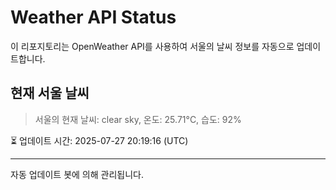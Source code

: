
# Weather API Status

이 리포지토리는 OpenWeather API를 사용하여 서울의 날씨 정보를 자동으로 업데이트합니다.

## 현재 서울 날씨
> 서울의 현재 날씨: clear sky, 온도: 25.71°C, 습도: 92%

⏳ 업데이트 시간: 2025-07-27 20:19:16 (UTC)

---
자동 업데이트 봇에 의해 관리됩니다.
